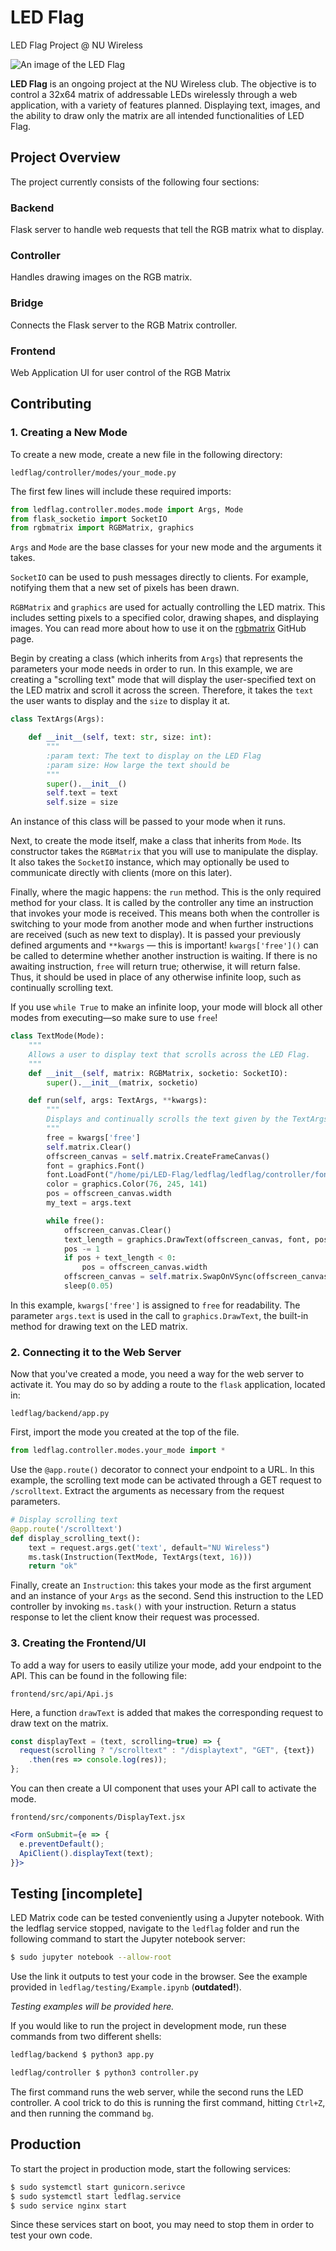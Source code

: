 LED Flag
========
LED Flag Project @ NU Wireless

![An image of the LED Flag](https://jamespackard.me/img/ledflag.jpg)

**LED Flag** is an ongoing project at the NU Wireless club.
The objective is to control a 32x64 matrix of addressable LEDs wirelessly through a web application,
with a variety of features planned. Displaying text, images, and the ability to draw only the matrix
are all intended functionalities of LED Flag.

## Project Overview
The project currently consists of the following four sections:

### Backend
Flask server to handle web requests that tell the RGB matrix what to display.

### Controller
Handles drawing images on the RGB matrix.

### Bridge
Connects the Flask server to the RGB Matrix controller.

### Frontend
Web Application UI for user control of the RGB Matrix

## Contributing

### 1. Creating a New Mode

To create a new mode, create a new file in the following directory:  

`ledflag/controller/modes/your_mode.py`

The first few lines will include these required imports:

```python
from ledflag.controller.modes.mode import Args, Mode
from flask_socketio import SocketIO
from rgbmatrix import RGBMatrix, graphics
```

`Args` and `Mode` are the base classes for your new mode and the arguments it takes.

`SocketIO` can be used to push messages directly to clients. For example, notifying them that a new set of pixels has been drawn.

`RGBMatrix` and `graphics` are used for actually controlling the LED matrix. This includes setting pixels to a specified color, drawing shapes, and displaying images.
You can read more about how to use it on the [rgbmatrix](https://github.com/hzeller/rpi-rgb-led-matrix/tree/master/bindings/python) GitHub page.

Begin by creating a class (which inherits from `Args`) that represents the parameters your mode needs in order to run.
In this example, we are creating a "scrolling text" mode that will display the user-specified text on the LED matrix and
scroll it across the screen. Therefore, it takes the `text` the user wants to display and the `size` to display it at.

```python
class TextArgs(Args):

    def __init__(self, text: str, size: int):
        """
        :param text: The text to display on the LED Flag
        :param size: How large the text should be
        """
        super().__init__()
        self.text = text
        self.size = size
```

An instance of this class will be passed to your mode when it runs.

Next, to create the mode itself, make a class that inherits from `Mode`.
Its constructor takes the `RGBMatrix` that you will use to manipulate the display. It also takes the `SocketIO` instance,
which may optionally be used to communicate directly with clients (more on this later).

Finally, where the magic happens: the `run` method. This is the only required method for your class.
It is called by the controller any time an instruction that invokes your mode is received.
This means both when the controller is switching to your mode from another mode and when further instructions are
received (such as new text to display). 
It is passed your previously defined arguments and `**kwargs` — this is important!
`kwargs['free']()` can be called to determine whether another instruction is waiting. If there is no awaiting instruction,
`free` will return true; otherwise, it will return false. Thus, it should be used in place of any otherwise infinite loop,
such as continually scrolling text.

If you use `while True` to make an infinite loop, your mode will block all other modes from executing—so make sure to use `free`!

```python
class TextMode(Mode):
    """
    Allows a user to display text that scrolls across the LED Flag.
    """
    def __init__(self, matrix: RGBMatrix, socketio: SocketIO):
        super().__init__(matrix, socketio)

    def run(self, args: TextArgs, **kwargs):
        """
        Displays and continually scrolls the text given by the TextArgs
        """
        free = kwargs['free']
        self.matrix.Clear()
        offscreen_canvas = self.matrix.CreateFrameCanvas()
        font = graphics.Font()
        font.LoadFont("/home/pi/LED-Flag/ledflag/ledflag/controller/fonts/7x13.bdf")
        color = graphics.Color(76, 245, 141)
        pos = offscreen_canvas.width
        my_text = args.text

        while free():
            offscreen_canvas.Clear()
            text_length = graphics.DrawText(offscreen_canvas, font, pos, 19, color, my_text)
            pos -= 1
            if pos + text_length < 0:
                pos = offscreen_canvas.width
            offscreen_canvas = self.matrix.SwapOnVSync(offscreen_canvas)
            sleep(0.05)
```

In this example, `kwargs['free']` is assigned to `free` for readability. The parameter `args.text` is used in the call
to `graphics.DrawText`, the built-in method for drawing text on the LED matrix.

### 2. Connecting it to the Web Server

Now that you've created a mode, you need a way for the web server to activate it.
You may do so by adding a route to the `flask` application, located in:

`ledflag/backend/app.py`

First, import the mode you created at the top of the file.

```python
from ledflag.controller.modes.your_mode import *
```

Use the `@app.route()` decorator to connect your endpoint to a URL. In this example,
the scrolling text mode can be activated through a GET request to `/scrolltext`. Extract the arguments as necessary
from the request parameters.

```python
# Display scrolling text
@app.route('/scrolltext')
def display_scrolling_text():
    text = request.args.get('text', default="NU Wireless")
    ms.task(Instruction(TextMode, TextArgs(text, 16)))
    return "ok"
```
Finally, create an `Instruction`: this takes your mode as the first argument and an instance
of your `Args` as the second. Send this instruction to the LED controller by invoking `ms.task()` with your instruction.
Return a status response to let the client know their request was processed.

### 3. Creating the Frontend/UI

To add a way for users to easily utilize your mode, add your endpoint to the API. This can be found in the following file:

`frontend/src/api/Api.js`

Here, a function `drawText` is added that makes the corresponding request to draw text on the matrix.

```js
const displayText = (text, scrolling=true) => {
  request(scrolling ? "/scrolltext" : "/displaytext", "GET", {text})
    .then(res => console.log(res));
};
```

You can then create a UI component that uses your API call to activate the mode.

`frontend/src/components/DisplayText.jsx`

```jsx
<Form onSubmit={e => {
  e.preventDefault();
  ApiClient().displayText(text);
}}>
```

## Testing [incomplete]
LED Matrix code can be tested conveniently using a Jupyter notebook. With the ledflag service stopped, navigate to the `ledflag` folder and run the following command to start the Jupyter notebook server:
```bash
$ sudo jupyter notebook --allow-root
```
Use the link it outputs to test your code in the browser. See the example provided in `ledflag/testing/Example.ipynb`
(**outdated!**).

_Testing examples will be provided here._

If you would like to run the project in development mode, run these commands from two different shells:
```bash
ledflag/backend $ python3 app.py
```
```bash
ledflag/controller $ python3 controller.py
```
The first command runs the web server, while the second runs the LED controller. A cool trick to do this is running the first command, hitting `Ctrl+Z`,
and then running the command `bg`.

## Production
To start the project in production mode, start the following services:
```bash
$ sudo systemctl start gunicorn.serivce
$ sudo systemctl start ledflag.service
$ sudo service nginx start
```
Since these services start on boot, you may need to stop them in order to test your own code.
